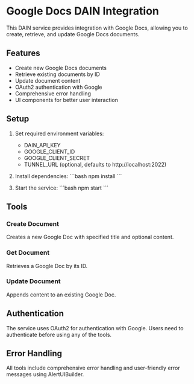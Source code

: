 # Google Docs DAIN Integration

This DAIN service provides integration with Google Docs, allowing you to create, retrieve, and update Google Docs documents.

## Features

- Create new Google Docs documents
- Retrieve existing documents by ID
- Update document content
- OAuth2 authentication with Google
- Comprehensive error handling
- UI components for better user interaction

## Setup

1. Set required environment variables:
   - DAIN_API_KEY
   - GOOGLE_CLIENT_ID
   - GOOGLE_CLIENT_SECRET
   - TUNNEL_URL (optional, defaults to http://localhost:2022)

2. Install dependencies:
   \`\`\`bash
   npm install
   \`\`\`

3. Start the service:
   \`\`\`bash
   npm start
   \`\`\`

## Tools

### Create Document
Creates a new Google Doc with specified title and optional content.

### Get Document
Retrieves a Google Doc by its ID.

### Update Document
Appends content to an existing Google Doc.

## Authentication

The service uses OAuth2 for authentication with Google. Users need to authenticate before using any of the tools.

## Error Handling

All tools include comprehensive error handling and user-friendly error messages using AlertUIBuilder.
